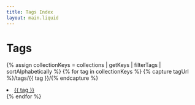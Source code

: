 ```yaml
---
title: Tags Index
layout: main.liquid
---
```

<!-- this is the tag index list-->
# Tags

{% assign collectionKeys = collections | getKeys | filterTags | sortAlphabetically %}
{% for tag in  collectionKeys %}
{% capture tagUrl %}/tags/{{ tag }}/{% endcapture %}
	<li><a href="{{ tagUrl | slugify }}" class="post-tag">{{ tag }}</a></li>
{% endfor %}

